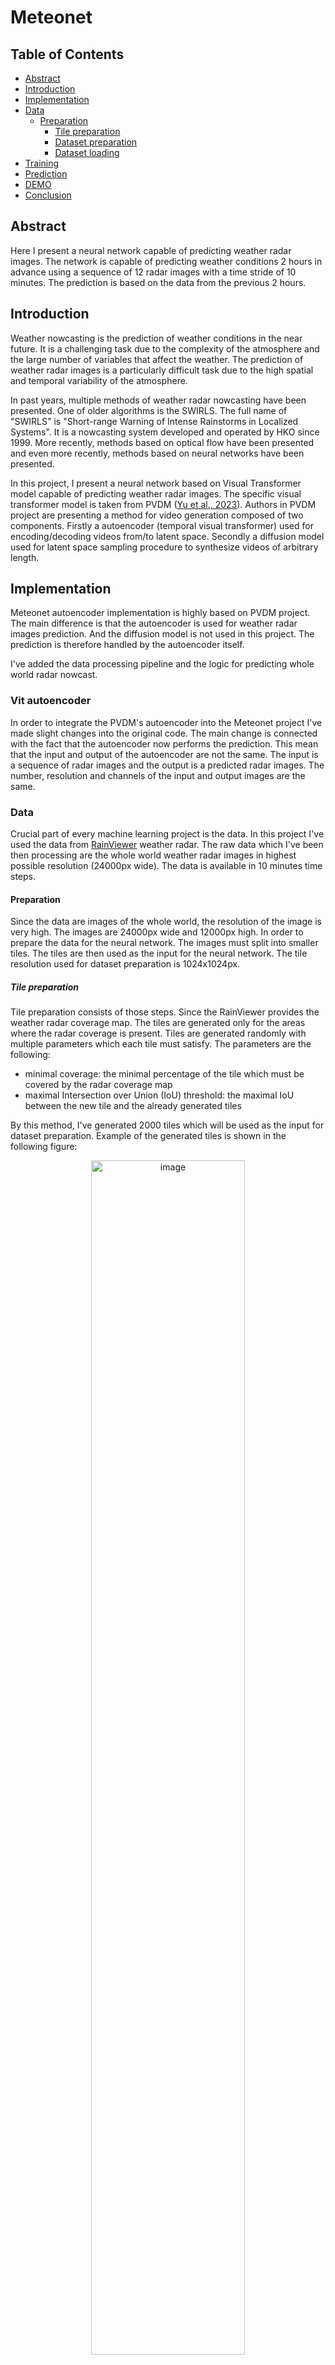 # Meteonet

## Table of Contents

  - [Abstract](#abstract)
  - [Introduction](#introduction) 
  - [Implementation](#implementation)
  - [Data](#data)
    - [Preparation](#preparation)
      - [Tile preparation](#tile-preparation)
      - [Dataset preparation](#dataset-preparation)
      - [Dataset loading](#dataset-loading)
  - [Training](#training)
  - [Prediction](#prediction)
  - [DEMO](#demo)
  - [Conclusion](#conclusion)


## Abstract

Here I present a neural network capable of predicting weather radar images. The network is capable of predicting weather conditions 2 hours in advance using a sequence of 12 radar images with a time stride of 10 minutes. The prediction is based on the data from the previous 2 hours.

## Introduction
Weather nowcasting is the prediction of weather conditions in the near future. It is a challenging task due to the complexity of the atmosphere and the large number of variables that affect the weather. The prediction of weather radar images is a particularly difficult task due to the high spatial and temporal variability of the atmosphere. 


In past years, multiple methods of weather radar nowcasting have been presented. One of older algorithms is the SWIRLS. The full name of "SWIRLS" is "Short-range Warning of Intense Rainstorms in Localized Systems". It is a nowcasting system developed and operated by HKO since 1999. More recently, methods based on optical flow have been presented and even more recently, methods based on neural networks have been presented.

In this project, I present a neural network based on Visual Transformer model capable of predicting weather radar images. The specific visual transformer model is taken from PVDM ([Yu et al., 2023](https://github.com/sihyun-yu/PVDM)). Authors in PVDM project are presenting a method for video generation composed of two components. Firstly a autoencoder (temporal visual transformer) used for encoding/decoding videos from/to latent space. Secondly a diffusion model used for latent space sampling procedure to synthesize videos of arbitrary length. 

## Implementation
Meteonet autoencoder implementation is highly based on PVDM project. The main difference is that the autoencoder is used for weather radar images prediction. And the diffusion model is not used in this project. The prediction is therefore handled by the autoencoder itself.

I've added the data processing pipeline and the logic for predicting whole world radar nowcast.


### Vit autoencoder

In order to integrate the PVDM's autoencoder into the Meteonet project I've made slight changes into the original code. The main change is connected with the fact that the autoencoder now performs the prediction. This mean that the input and output of the autoencoder are not the same. The input is a sequence of radar images and the output is a predicted radar images. The number, resolution and channels of the input and output images are the same. 

### Data 

Crucial part of every machine learning project is the data. In this project I've used the data from [RainViewer](https://www.rainviewer.com/api.html) weather radar. The raw data which I've been then processing are the whole world weather radar images in highest possible resolution (24000px wide). The data is available in 10 minutes time steps. 

#### Preparation
Since the data are images of the whole world, the resolution of the image is very high. The images are 24000px wide and 12000px high. In order to prepare the data for the neural network. The images must split into smaller tiles. The tiles are then used as the input for the neural network. The tile resolution used for dataset preparation is 1024x1024px.

##### Tile preparation
Tile preparation consists of those steps. Since the RainViewer provides the weather radar coverage map. The tiles are generated only for the areas where the radar coverage is present. Tiles are generated randomly with multiple parameters which each tile must satisfy. The parameters are the following: 
  - minimal coverage: the minimal percentage of the tile which must be covered by the radar coverage map
  - maximal Intersection over Union (IoU) threshold: the maximal IoU between the new tile and the already generated tiles

By this method, I've generated 2000 tiles which will be used as the input for dataset preparation. Example of the generated tiles is shown in the following figure:

<center>
<img src="docs/tiles_example.png" alt="image" width="70%" height="auto">
</center>

This process is covered by the `data/tile_gen.py` script.
 
 ``` bash
 python3 tile_gen.py --image ../0_0.png --tile_size 1024
 ```
 0_0.png is coverage map image.

##### Dataset preparation
The dataset preparation is the process of creating the dataset from weather radar images using the generated tiles. The dataset is created by cutting the weather radar images into the tiles and then saving the tiles as separate images. By this process, I've created a dataset consisting of long time series data (multiple months) for each tile.

Second stage of dataset preparation is filtering of mostly empty images. By the nature of weather radar imaging, the images are very often empty or contain only a small amount of data. The filtering process is based on the percentage of the image which is covered by the radar coverage map. The images with less than 15% coverage are filtered out.

By this time the images are ready for training.

##### Dataset loading
Since the input network is sequence of images, the dataset loader scans the dataset and creates the set of uninterrupted image sequences of specified length. 

The sequence is then loaded images are downscaled to 256x256px and normalized to the range of -1 to 1. The downscale is necessary for the network to be able to process the data in reasonable time. At the and it is expected to upscale the images back by srgan or similar method.

### Training
Since I based the Meteonet on the PVDM project, the training process is mostly the same except minor facts. I am using only the Vit autoencoder part of the PVDM and even it is edited in order to support sequence to sequence prediction, which means that the input and output of the network are not the same. The input is a sequence of radar images and the output is a predicted radar images. 

When training meteonet I've used pretrained weights from the PVDM project and only omitted the input and output layer of the network, because of different dimensionality. The input and output layer are then trained from scratch. Hence the --partial-load argument in the training script.

The training duration is thanks to using pretrained weights significantly shorter than training and in the end the whole network is trained in scope of 2 days on a single GPU (Nvidia A100 40GB).

The training command is the following:

``` bash
# First you need to have dataset prepared. Sample dataset is in repository. Just extract the sample_dataset.tar.xz file.
python3.10 train.py --data-path sample_dataset --partial-load --checkpoint pvdm_pretrained_model.pth
```

This command will train the network on the sample dataset and generate the model weights pth file.

**Note:** If you want to get access to dataset which I've used for training, please contact me.

### Prediction
The main outcome of this work is working prediction of weather radar for whole world for next several hours. The core of the prediction is the trained neural network, which is only capable of predicting single tile at the time. But the world is much bigger than single tile can cover. The prediction is therefore handled an additional algorithm which is responsible for blending the predicted tiles into one image of the whole world.

Mechanism behind the prediction is the following:
Precursors:
  - We have 12 past radar images of whole world. I have been working with data from [RainViewer](https://www.rainviewer.com/api.html) which provides the weather radar images in 10 minutes time steps.
  - We have the coverage map of the radar coverage.
  - We have trained neural network capable of predicting the weather radar images for the next 2 hours. (The training section above.)

Prediction:
  - The world map needs to divided into multiple sets of tiles. Tile size is 256x256px. (Prepared tiles are in repository in `inference_tiles.json`.) 
    - First tile set is a set of tiles which divides the world without any starting offset.
    - Second tile set is a set of tiles which divides the world with 128px (half of tile size) offset in x axis.
    - Third tile set is a set of tiles which divides the world with 128px (half of tile size) offset in y axis.
    - Fourth tile set is a set of tiles which divides the world with 128px (half of tile size) offset in x and y axis.
  The logic behind the tile sets is to cover the whole world with the tiles and also to cover situations that happening on tile crossing. Lets say there is a cloud which is transitioning from one tile to another. Without intersecting tile the information transfer would be impossible.
  - We will extract image sequences per tile and filter out those which are mostly empty, to speed up the prediction.
  - We will use the model to perform the prediction for every prepared tile.
  - Now only thing we need to do is to blend images into single image.
  - The blending process is based on the fact that the tiles are overlapping, Which means that we have a multilayered image. The blending process itself takes a median pixel value from all layers. 

### DEMO
And now stop with those blank words and let's see the prediction in action. Here I present multiple single tile predictions (in form of gif image) where the past (input data) as well as the unseen reality (ground truth) are shown. The prediction is based on the past 12 radar images with a time stride of 10 minutes. 

<center>
<img src="docs/matrix.gif" alt="matrix result gif" width="100%">
</center>

## Conclusion
In this project, I've presented a neural network adapted from PVDM project capable of predicting weather radar images. Trained model files as well as all necessary scripts are available in the repository. Please not that this was my **hobby** project and therefore it is not perfect and can be improved in many ways. If you have any questions or you want to get access to the dataset, please contact me via github issues or email.

Thank you for reading.

Jan Jurča